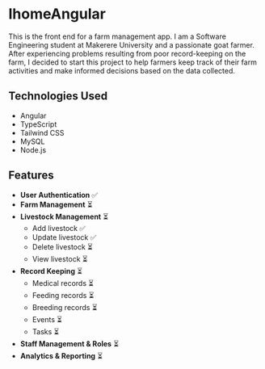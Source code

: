 # IhomeAngular

This is the front end for a farm management app. I am a Software Engineering student at Makerere University and a passionate goat farmer.  
After experiencing problems resulting from poor record-keeping on the farm, I decided to start this project to help farmers keep track of their farm activities and make informed decisions based on the data collected.

## Technologies Used
- Angular
- TypeScript
- Tailwind CSS
- MySQL
- Node.js

## Features
- **User Authentication** ✅
- **Farm Management** ⏳
- **Livestock Management** ⏳
  - Add livestock ✅
  - Update livestock ✅
  - Delete livestock ⏳
  - View livestock ⏳
- **Record Keeping** ⏳
  - Medical records ⏳
  - Feeding records ⏳
  - Breeding records ⏳
  - Events ⏳
  - Tasks ⏳
- **Staff Management & Roles** ⏳
- **Analytics & Reporting** ⏳
